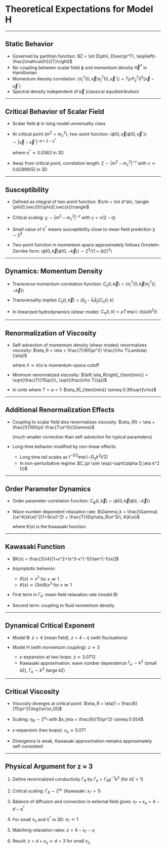 # Theoretical Expectations for Model H

---

## Static Behavior

- Governed by partition function: $Z = \int D\phi\, D\vec\pi^T\, \exp\left(-\frac{\mathcal{H}}{T}\right)$
- No coupling between scalar field $\phi$ and momentum density $\vec\pi^T$ in Hamiltonian
- Momentum density correlation: 
  $\langle \pi^T_i(0,\vec{x})\pi^T_j(0,\vec{x}^{\,\prime})\rangle = T\rho\, P^T_{ij}\delta^3(\vec{x}-\vec{x}^{\,\prime})$
- Spectral density independent of $\vec{k}$ (classical equidistribution)

---

## Critical Behavior of Scalar Field

- Scalar field $\phi$ in Ising model universality class
- At critical point ($m^2 = m_c^2$), two-point function:
  $\langle \phi(0,\vec{x})\phi(0,\vec{x}^{\,\prime})\rangle \sim |\vec{x}-\vec{x}^{\,\prime}|^{-d+2-\eta^*}$
  
  where $\eta^* \simeq 0.0363$ in 3D

- Away from critical point, correlation length:
  $\xi \sim |m^2-m_c^2|^{-\nu}$ with $\nu \simeq 0.62999(5)$ in 3D

---

## Susceptibility

- Defined as integral of two-point function:
  $\chi = \int d^dx\, \langle \phi(0,\vec{0})\phi(0,\vec{x})\rangle$
  
- Critical scaling: $\chi \sim |m^2-m_c^2|^{-\gamma}$ with $\gamma=\nu(2-\eta)$

- Small value of $\eta^*$ means susceptibility close to mean field prediction $\chi\sim\xi^2$

- Two-point function in momentum space approximately follows Ornstein-Zernike form:
  $\langle \phi(0,\vec{k})\phi(0,-\vec{k})\rangle \sim \xi^2/(1+(k\xi)^2)$

---

## Dynamics: Momentum Density

- Transverse momentum correlation function:
  $C_{ij}(t,\vec{k}) = \langle \pi_i^T(0,\vec{k})\pi_j^T(t,-\vec{k})\rangle$
  
- Transversality implies $C_{ij}(t,\vec{k})= (\delta_{ij}-\hat{k}_i\hat{k}_j) C_\pi(t,k)$

- In linearized hydrodynamics (shear mode):
  $C_\pi(t,k) = \rho T\, \exp\left(-(\eta/\rho)k^2t\right)$

---

## Renormalization of Viscosity

- Self-advection of momentum density (shear modes) renormalizes viscosity:
  $\eta_R = \eta + \frac{7}{60\pi^2} \frac{\rho T\Lambda}{\eta}$
  
  where $\Lambda \simeq \pi/a$ is momentum-space cutoff

- Minimum renormalized viscosity:
  $\left.\eta_R\right|_{\text{min}} = \sqrt{\frac{7}{15\pi}}\, \sqrt{\frac{\rho T}{a}}$
  
- In units where $T=a=1$: $\eta_R|_{\text{min}} \simeq 0.39\sqrt{\rho}$

---

## Additional Renormalization Effects

- Coupling to scalar field also renormalizes viscosity:
  $\eta_{R} = \eta + \frac{1}{160\pi} \frac{T\xi^0}{\Gamma}$
  
  (much smaller correction than self-advection for typical parameters)

- Long-time behavior modified by non-linear effects:
  - Long time tail scales as $t^{-3/2}\exp(-D_\eta k^2t/2)$
  - In non-perturbative regime: $C_\pi \sim \exp(-\sqrt{\alpha D_\eta k^2 t})$

---

## Order Parameter Dynamics

- Order parameter correlation function:
  $C_\phi(t,\vec{k}) = \langle \phi(0,\vec{k})\phi(t,-\vec{k})\rangle$
  
- Wave-number dependent relaxation rate:
  $\Gamma_k = \frac{\Gamma}{\xi^4}(k\xi)^2(1+(k\xi)^2) + \frac{T}{6\pi\eta_R\xi^3}\, K(k\xi)$
  
  where $K(x)$ is the Kawasaki function

---

## Kawasaki Function

- $K(x) = \frac{3}{4}[1+x^2+(x^3-x^{-1})\tan^{-1}(x)]$
  
- Asymptotic behavior:
  - $K(x) \simeq x^2$ for $x \ll 1$
  - $K(x) \simeq (3\pi/8)x^3$ for $x \gg 1$

- First term in $\Gamma_k$: mean field relaxation rate (model B)
- Second term: coupling to fluid momentum density

---

## Dynamical Critical Exponent

- Model B: $z = 4$ (mean field), $z = 4-\eta$ (with fluctuations)
  
- Model H (with momentum coupling): $z \simeq 3$
  
  - $\epsilon$-expansion at two loops: $z \simeq 3.0712$
  - Kawasaki approximation: wave number dependence $\Gamma_k \sim k^2$ (small $k\xi$), $\Gamma_k \sim k^3$ (large $k\xi$)

---

## Critical Viscosity

- Viscosity diverges at critical point:
  $\eta_R = \eta[1 + \frac{8}{15\pi^2}\log(\xi/\xi_0)]$
  
- Scaling: $\eta_R \sim \xi^{x_\eta}$ with $x_\eta = \frac{8}{15\pi^2} \simeq 0.054$
  
- $\epsilon$-expansion (two loops): $x_\eta \simeq 0.071$
  
- Divergence is weak, Kawasaki approximation remains approximately self-consistent

---

## Physical Argument for z ≈ 3

1. Define renormalized conductivity $\Gamma_R$ by $\Gamma_k = \Gamma_R\chi^{-1}k^2$ (for $k\xi < 1$)
   
2. Critical scaling: $\Gamma_R \sim \xi^{x_\Gamma}$ (Kawasaki: $x_\Gamma = 1$)
   
3. Balance of diffusion and convection in external field gives:
   $x_\Gamma + x_\eta = 4-d-\eta^*$
   
4. For small $x_\eta$ and $\eta^*$ in 3D: $x_\Gamma \simeq 1$
   
5. Matching relaxation rates: $z = 4-x_\Gamma-\eta$
   
6. Result: $z = d+x_\eta \simeq d = 3$ for small $x_\eta$
